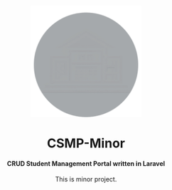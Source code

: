 <div align="center">
  <img
    src="https://raw.githubusercontent.com/soymadip/SDMP/6f32408ce61383db61fa4f31ed74013b9dfa7ed0/src/images/favicon/android-chrome-512x512.png"
    width=250
    alt="CSMP-Minor"
  >
  <h1>CSMP-Minor</h1>
  <h4>CRUD Student Management Portal written in Laravel</h4>
  <p>This is minor project.</p>
</div>
